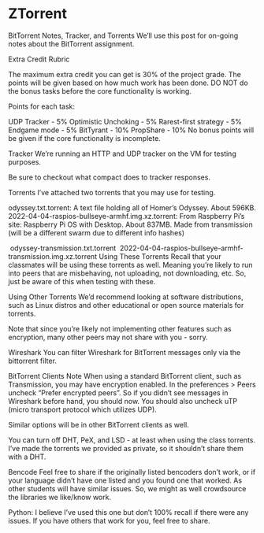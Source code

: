 # ZTorrent

BitTorrent Notes, Tracker, and Torrents
We’ll use this post for on-going notes about the BitTorrent assignment.

Extra Credit Rubric

The maximum extra credit you can get is 30% of the project grade. The points will be given based on how much work has been done. DO NOT do the bonus tasks before the core functionality is working.

Points for each task:

UDP Tracker - 5%
Optimistic Unchoking - 5%
Rarest-first strategy - 5%
Endgame mode - 5%
BitTyrant - 10%
PropShare - 10%
No bonus points will be given if the core functionality is incomplete.

Tracker
We’re running an HTTP and UDP tracker on the VM for testing purposes.

Be sure to checkout what compact does to tracker responses.

Torrents
I’ve attached two torrents that you may use for testing.

odyssey.txt.torrent: A text file holding all of Homer’s Odyssey. About 596KB.
2022-04-04-raspios-bullseye-armhf.img.xz.torrent: From Raspberry Pi’s site: Raspberry Pi OS with Desktop. About 837MB.
Made from transmission (will be a different swarm due to different info hashes)

 odyssey-transmission.txt.torrent
 2022-04-04-raspios-bullseye-armhf-transmission.img.xz.torrent
Using These Torrents
Recall that your classmates will be using these torrents as well. Meaning you’re likely to run into peers that are misbehaving, not uploading, not downloading, etc. So, just be aware of this when testing with these.

Using Other Torrents
We’d recommend looking at software distributions, such as Linux distros and other educational or open source materials for torrents.

Note that since you’re likely not implementing other features such as encryption, many other peers may not share with you - sorry.

Wireshark
You can filter Wireshark for BitTorrent messages only via the bittorrent filter.

BitTorrent Clients
Note When using a standard BitTorrent client, such as Transmission, you may have encryption enabled. In the preferences > Peers uncheck “Prefer encrypted peers”. So if you didn’t see messages in Wireshark before hand, you should now. You should also uncheck uTP (micro transport protocol which utilizes UDP).

Similar options will be in other BitTorrent clients as well.

You can turn off DHT, PeX, and LSD - at least when using the class torrents. I’ve made the torrents we provided as private, so it shouldn’t share them with a DHT.

Bencode
Feel free to share if the originally listed bencoders don’t work, or if your language didn’t have one listed and you found one that worked. As other students will have similar issues. So, we might as well crowdsource the libraries we like/know work.

Python: I believe I’ve used this one but don’t 100% recall if there were any issues. If you have others that work for you, feel free to share.
